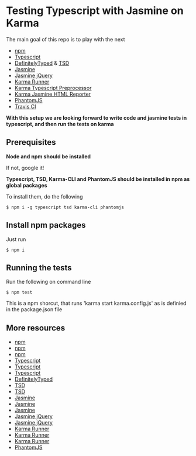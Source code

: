 # Testing Typescript with Jasmine on Karma

The main goal of this repo is to play with the next

- [npm](http://www.sitepoint.com/beginners-guide-node-package-manager/)
- [Typescript](https://www.sitepen.com/blog/2013/12/31/definitive-guide-to-typescript/)
- [DefinitelyTyped](https://github.com/borisyankov/DefinitelyTyped) & [TSD](http://webstackoflove.com/use-typescript-definition-manager-for-adding-type-definitions-to-your-project/)
- [Jasmine](https://blog.rainforestqa.com/2014-10-06-test-your-javascript-with-jasmine-part-2/)
- [Jasmine jQuery](http://matthewroach.me/basic-jquery-testing-with-jasmine-part-1/)
- [Karma Runner](http://karma-runner.github.io/)
- [Karma Typescript Preprocessor](https://www.npmjs.com/package/karma-typescript-preprocessor)
- [Karma Jasmine HTML Reporter](https://www.npmjs.com/package/karma-jasmine-html-reporter)
- [PhantomJS](http://www.sitepoint.com/headless-webkit-and-phantomjs/)
- [Travis CI](http://docs.travis-ci.com/)

**With this setup we are looking forward to write code and jasmine tests in typescript, and then run the tests on karma**

## Prerequisites

**Node and npm should be installed**

If not, google it!

**Typescript, TSD, Karma-CLI and PhantomJS should be installed in npm as global packages**

To install them, do the following

```
$ npm i -g typescript tsd karma-cli phantomjs
```

## Install npm packages

Just run

```
$ npm i
```

## Running the tests

Run the following on command line

```
$ npm test
```

This is a npm shorcut, that runs 'karma start karma.config.js' as is definied in the package.json file

## More resources

- [npm](https://blog.cesarandreu.com/posts/give_npm_scripts_a_chance)
- [npm](http://blog.keithcirkel.co.uk/how-to-use-npm-as-a-build-tool/)
- [npm](http://www.jayway.com/2014/03/28/running-scripts-with-npm/)
- [Typescript](http://www.typescriptlang.org/Handbook)
- [Typescript](http://basarat.gitbooks.io/typescript/content/docs/getting-started.html)
- [Typescript](http://weblogs.asp.net/dwahlin/getting-started-with-typescript-classes-static-types-and-interfaces)
- [DefinitelyTyped](http://definitelytyped.org/)
- [TSD](https://www.npmjs.com/package/tsd)
- [TSD](http://bengale.io/typescript/grunt/javascript/tools/2015/01/20/Using-TSD.html)
- [Jasmine](http://jasmine.github.io/edge/introduction.html)
- [Jasmine](http://www.webdesignermag.co.uk/how-good-is-your-javscript-test-with-jasmine/)
- [Jasmine](https://www.npmjs.com/package/karma-jasmine)
- [Jasmine jQuery](https://github.com/velesin/jasmine-jquery)
- [Jasmine jQuery](https://www.npmjs.com/package/karma-jasmine-jquery)
- [Karma Runner](https://www.npmjs.com/package/karma-cli)
- [Karma Runner](https://coderwall.com/p/uvxnmq/testing-your-javascript-with-karma-runner)
- [Karma Runner](http://paislee.io/testing-angularjs-with-grunt-karma-and-jasmine/)
- [PhantomJS](http://thejsguy.com/2015/02/28/end-to-end-testing-with-phantomsjs-and-casperjs.html)